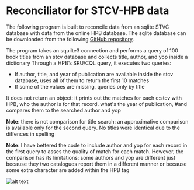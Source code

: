 # Reconciliator for STCV-HPB data

The following program is built to reconcile data from an sqlite STVC database with data from the online HPB database.
The sqlite database can be downloaded from the following [GitHub repository](https://github.com/TomDeneire/InformationScience/tree/main/course/data).



The program takes an squilte3 connection and performs a query of 100 book titles from an stcv database and collects title, author, and yop inside a dictionary
Through a HPB’s SRU/CQL query, it  executes two queries:

- If author, title, and year of publication are available inside the stcv database, uses all of them to return the first 10 matches
- If some of the values are missing, queries only by title

It does not return an object: it prints out the matches for each c:stcv with HPB, who the author is for that record. what's the year of publication,
#and compares them to the searched author and yop

**Note**: there is not comparison for title search: an approximative comparison is available only for the second query. No titles were identical
      due to the diffences in spelling

**Note**: I have bettered the code to include author and yop for each record in the first query to asses the quality of match
      for each match. However, the comparison has its limitations: some authors and yop are different just because they
      two catalogues report them in a different manner or because some extra character are added within the HPB tag

![alt text](https://cdn.aarp.net/content/dam/aarp/entertainment/books/2021/12/1140-flying-books-illustration.jpg)
